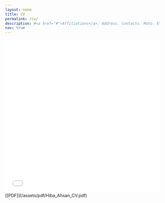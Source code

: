 ```yaml
---
layout: none
title: CV
permalink: /cv/
description: #<a href="#">Affiliations</a>. Address. Contacts. Moto. Etc.
nav: true
---
```


<iframe src="/assets/pdf/Hiba_Ahsan_CV.pdf" width="100%" height="500" frameborder="no" border="0" marginwidth="0" marginheight="0"></iframe>
 [[PDF]](/assets/pdf/Hiba_Ahsan_CV.pdf)